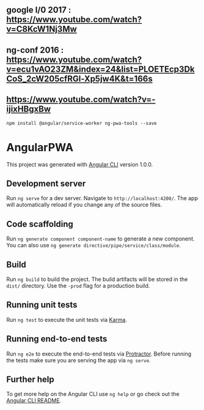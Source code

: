 ## google I/0 2017 : https://www.youtube.com/watch?v=C8KcW1Nj3Mw
## ng-conf 2016 : https://www.youtube.com/watch?v=ecu1vAO23ZM&index=24&list=PLOETEcp3DkCoS_2cW205cfRGl-Xp5jw4K&t=166s
## https://www.youtube.com/watch?v=-ijixHBgxBw

    npm install @angular/service-worker ng-pwa-tools --save
# AngularPWA

This project was generated with [Angular CLI](https://github.com/angular/angular-cli) version 1.0.0.

## Development server

Run `ng serve` for a dev server. Navigate to `http://localhost:4200/`. The app will automatically reload if you change any of the source files.

## Code scaffolding

Run `ng generate component component-name` to generate a new component. You can also use `ng generate directive/pipe/service/class/module`.

## Build

Run `ng build` to build the project. The build artifacts will be stored in the `dist/` directory. Use the `-prod` flag for a production build.

## Running unit tests

Run `ng test` to execute the unit tests via [Karma](https://karma-runner.github.io).

## Running end-to-end tests

Run `ng e2e` to execute the end-to-end tests via [Protractor](http://www.protractortest.org/).
Before running the tests make sure you are serving the app via `ng serve`.

## Further help

To get more help on the Angular CLI use `ng help` or go check out the [Angular CLI README](https://github.com/angular/angular-cli/blob/master/README.md).
